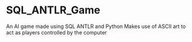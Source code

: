# SQL_ANTLR_Game
An AI game made using SQL ANTLR and Python
Makes use of ASCII art to act as players controlled by the computer
